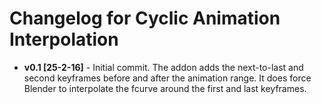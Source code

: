 # Changelog for Cyclic Animation Interpolation

* **v0.1 [25-2-16]** - Initial commit. The addon adds the next-to-last and second keyframes before and after the animation range. It does force Blender to interpolate the fcurve around the first and last keyframes.
